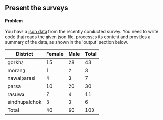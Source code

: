 ## Present the surveys
#### Problem

You have a [json data](https://raw.githubusercontent.com/cmanish049/coding-challenge/main/survey.json) from the recently conducted survey. You need to write code that reads the given json file, processes its content and provides a summary of the data, as shown in the 'output' section below.

|District |  Female | Male | Total |
| --- | --- | --- | --- |
|gorkha | 15 | 28 | 43 |
|morang | 1 | 2 | 3 |
|nawalparasi | 4 | 3 | 7 |
|parsa | 10 | 20 | 30 |
|rasuwa | 7 | 4 | 11 |
|sindhupalchok | 3 | 3 | 6 |
|Total | 40 | 60 | 100 |


